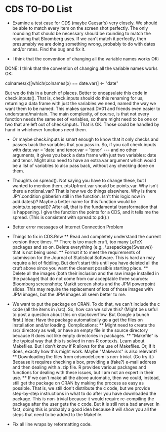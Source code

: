 CDS TO-DO List
========================================================
* Examine a test case for CDS (maybe Caesar's) very closely. We should be able to match every item on the screen shot perfectly. The only rounding that should be necessary should be rounding to match the rounding that Bloomberg uses. If we can't match it perfectly, then presumably we are doing something wrong, probably to do with dates and/or rates. Find the bug and fix it.

* I think that the convention of changing all the variable names works OK:

DONE: I think that the convention of changing all the variable names works OK:


  colnames(x)[which(colnames(x) == date.var)] <- "date"
  
But we do this in a bunch of places. Better to encapsulate this code in check.inputs(). That is, check.inputs should do this renaming for us, returning a data frame with just the variables we need, named the way we want them to be named. This makes spread.DV01 and friends even easier to understand/maintain. The main complexity, of course, is that not every function needs the same set of variables, so there might need to be one or two that are left out of check.inputs. That is OK. Those could be handled by hand in whichever functions need them. 

* Or maybe check.inputs is smart enough to know that it only checks and passes back the variables that you pass in. So, if you call check.inputs with date.var = 'date' and tenor.var = 'tenor' --- and no other arguments, it gives you back a data frame with just two variables: date and tenor. Might also need to have an extra.var argument which would be a list of variables to also pass back, without any checking done on them.

* Thoughts on spread(). Not saying you have to change these, but I wanted to mention them. ptsUpfront.var should be points.var. Why isn't there a notional.var? That is how we do things elsewhere. Why is there JPY.condition gibberish still in the function. Isn't this logic now in add.dates()? Maybe a better name for this function would be points.to.spread()? After all, that is the fundamental transformation that is happening. I give the function the points for a CDS, and it tells me the spread. (This is consistent with spread.to.pd().) 

* Better error messages of Internet Connection Problem

* Things to fix in CDS.Rnw
** Read and completely understand the current version three times.
** There is too much cruft, too many LaTeX packages and so on. Delete everything (e.g., \usepackage{Sweave}) that is not being used.
** Format it to meet the requirements of submission for the Journal of Statistical Software. This is hard an may require a lot of fiddling. But don't start this until you have deleted all the cruft above since you want the cleanest possible starting place.
** Delete all the images (both their inclusion and the raw image installed in the package) that do not come from our acceptable three sources: Bloomberg screenshots; Markit screen shots and the JPM powerpoint slides. This may require the replacement of lots of those images with JPM images, but the JPM images all seem better to me.

* We want to put the package on CRAN. To do that, we can't include the c code (all the items in /src). So, how can we solve this? (Might be useful to post a question about this on stackoverflow. But Google a bunch first.) Idea: Have the package automatically go a get the files on installation and/or loading. Complications:
** Might need to create the src/ directory as well, or have an empty file in the source directory because R does not like empty directories in packages.
** "Makefile" is the typical way that this is solved in non-R contexts. Learn about Makefiles. But I don't know if R allows for the use of Makefiles. Or, if it does, exactly how this might work. Maybe "Makevars" is also relevant?
** Downloading the files from cdsmodel.com is non-trivial. (Go try it.) Because it requires checking a box, providing a (fake?) e-mail address and then dealing with a .zip file. R provides various packages and functions for dealing with these issues, but I am not an expert in their use.
** If we can't make all the above automatic, then we could, instead, still get the package on CRAN by making the process as easy as possible. That is, we still don't distribute the c code, but we provide step-by-step instructions in what to do after you have downloaded the package. This is non-trivial because it would require re-compiling the package after the user gets the c code. But it is still not a bad answer. In fact, doing this is probably a good idea because it will show you all the steps that need to be added to the Makefile.

* Fix all line wraps by reformatting code.




